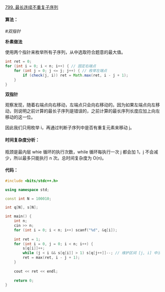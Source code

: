 [799. 最长连续不重复子序列](https://www.acwing.com/problem/content/801/)

#### 算法：

*#双指针*

**朴素做法**

使用两个指针来枚举所有子序列，从中选取符合题意的最大值。

```java
int ret = 0;
for (int i = 0; i < n; i++) { // 固定右端点
    for (int j = 0; j <= j; j++) { // 枚举左端点 
        if (check(j, i)) ret = Math.max(ret, i - j + 1);
    }
}
```

**双指针**

观察发现，随着右端点向右移动，左端点只会向右移动的。因为如果左端点向左移动，则说明之前计算的最长子序列是错误的，之前计算的最长序列长度应加上向左移动的这一位。

因此我们只用枚举 i，再通过判断子序列中是否有重复元素来移动 j。

#### 时间复杂度分析：

瓶颈是最内层 whie 循环的执行次数，while 循环每执行一次 j 都会加 1，j 不会减少，所以最多只能执行 n 次。总时间复杂度为 O(n)。

#### 代码：

```cpp
#include <bits/stdc++.h>

using namespace std;

const int N = 100010;

int q[N], s[N];

int main() {
    int n;
    cin >> n;
    for (int i = 0; i < n; i++) scanf("%d", &q[i]);
    
    int ret = 1;
    for (int i = 0, j = 0; i < n; i++) {
        s[q[i]]++;
        while (j < i && s[q[i]] > 1) s[q[j++]]--; // 维护区间 [j, i] 中没有重复元素
        ret = max(ret, i - j + 1);
    }
    
    cout << ret << endl;
    
    return 0;
}
```

